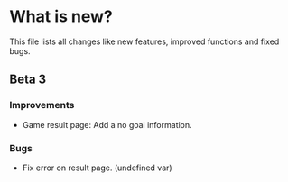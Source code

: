 # What is new?
This file lists all changes like new features, improved functions and fixed bugs.

## Beta 3
### Improvements
  * Game result page: Add a no goal information.
  
### Bugs
  * Fix error on result page. (undefined var)